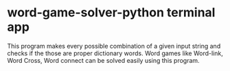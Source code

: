 # word-game-solver-python terminal app

This program makes every possible combination of a given input string and checks if the those are proper dictionary words.
Word games like Word-link, Word Cross, Word connect can be solved easily using this program.
